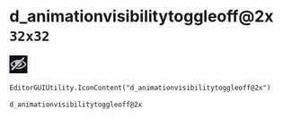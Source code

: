 # d_animationvisibilitytoggleoff@2x `32x32`
<img src="/img/d_animationvisibilitytoggleoff@2x.png" width=32 height=32>

``` CSharp
EditorGUIUtility.IconContent("d_animationvisibilitytoggleoff@2x")
```
```
d_animationvisibilitytoggleoff@2x
```
